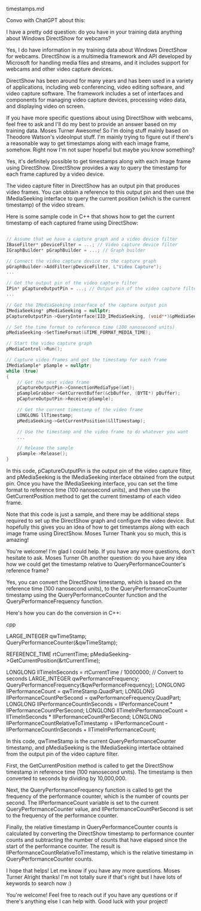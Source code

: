 timestamps.md

Convo with ChatGPT about this:

I have a pretty odd question: do you have in your training data anything about Windows DirectShow for webcams?

Yes, I do have information in my training data about Windows DirectShow for webcams. DirectShow is a multimedia framework and API developed by Microsoft for handling media files and streams, and it includes support for webcams and other video capture devices.

DirectShow has been around for many years and has been used in a variety of applications, including web conferencing, video editing software, and video capture software. The framework includes a set of interfaces and components for managing video capture devices, processing video data, and displaying video on screen.

If you have more specific questions about using DirectShow with webcams, feel free to ask and I'll do my best to provide an answer based on my training data.
Moses Turner
Awesome! So I'm doing stuff mainly based on Theodore Watson's videoInput stuff. I'm mainly trying to figure out if there's a reasonable way to get timestamps along with each image frame, somehow. Right now I'm not super hopeful but maybe you know something?

Yes, it's definitely possible to get timestamps along with each image frame using DirectShow. DirectShow provides a way to query the timestamp for each frame captured by a video device.

The video capture filter in DirectShow has an output pin that produces video frames. You can obtain a reference to this output pin and then use the IMediaSeeking interface to query the current position (which is the current timestamp) of the video stream.

Here is some sample code in C++ that shows how to get the current timestamp of each captured frame using DirectShow:

```cpp

// Assume that we have a capture graph and a video device filter
IBaseFilter* pDeviceFilter = ...; // Video capture device filter
IGraphBuilder* pGraphBuilder = ...; // Graph builder

// Connect the video capture device to the capture graph
pGraphBuilder->AddFilter(pDeviceFilter, L"Video Capture");
...

// Get the output pin of the video capture filter
IPin* pCaptureOutputPin = ...; // Output pin of the video capture filter
...

// Get the IMediaSeeking interface of the capture output pin
IMediaSeeking* pMediaSeeking = nullptr;
pCaptureOutputPin->QueryInterface(IID_IMediaSeeking, (void**)&pMediaSeeking);

// Set the time format to reference time (100 nanosecond units)
pMediaSeeking->SetTimeFormat(&TIME_FORMAT_MEDIA_TIME);

// Start the video capture graph
pMediaControl->Run();

// Capture video frames and get the timestamp for each frame
IMediaSample* pSample = nullptr;
while (true)
{
    // Get the next video frame
    pCaptureOutputPin->ConnectionMediaType(&mt);
    pSampleGrabber->GetCurrentBuffer(&cbBuffer, (BYTE*) pBuffer);
    pCaptureOutputPin->Receive(pSample);

    // Get the current timestamp of the video frame
    LONGLONG llTimestamp;
    pMediaSeeking->GetCurrentPosition(&llTimestamp);

    // Use the timestamp and the video frame to do whatever you want
    ...

    // Release the sample
    pSample->Release();
}
```

In this code, pCaptureOutputPin is the output pin of the video capture filter, and pMediaSeeking is the IMediaSeeking interface obtained from the output pin. Once you have the IMediaSeeking interface, you can set the time format to reference time (100 nanosecond units), and then use the GetCurrentPosition method to get the current timestamp of each video frame.

Note that this code is just a sample, and there may be additional steps required to set up the DirectShow graph and configure the video device. But hopefully this gives you an idea of how to get timestamps along with each image frame using DirectShow.
Moses Turner
Thank you so much, this is amazing! 

You're welcome! I'm glad I could help. If you have any more questions, don't hesitate to ask.
Moses Turner
Oh another question: do you have any idea how we could get the timestamp relative to QueryPerformanceCounter's reference frame?

Yes, you can convert the DirectShow timestamp, which is based on the reference time (100 nanosecond units), to the QueryPerformanceCounter timestamp using the QueryPerformanceCounter function and the QueryPerformanceFrequency function.

Here's how you can do the conversion in C++:

cpp

LARGE_INTEGER qwTimeStamp;
QueryPerformanceCounter(&qwTimeStamp);

REFERENCE_TIME rtCurrentTime;
pMediaSeeking->GetCurrentPosition(&rtCurrentTime);

LONGLONG llTimeInSeconds = rtCurrentTime / 10000000; // Convert to seconds
LARGE_INTEGER qwPerformanceFrequency;
QueryPerformanceFrequency(&qwPerformanceFrequency);
LONGLONG llPerformanceCount = qwTimeStamp.QuadPart;
LONGLONG llPerformanceCountPerSecond = qwPerformanceFrequency.QuadPart;
LONGLONG llPerformanceCountInSeconds = llPerformanceCount * llPerformanceCountPerSecond;
LONGLONG llTimeInPerformanceCount = llTimeInSeconds * llPerformanceCountPerSecond;
LONGLONG llPerformanceCountRelativeToTimestamp = llPerformanceCount - llPerformanceCountInSeconds + llTimeInPerformanceCount;

In this code, qwTimeStamp is the current QueryPerformanceCounter timestamp, and pMediaSeeking is the IMediaSeeking interface obtained from the output pin of the video capture filter.

First, the GetCurrentPosition method is called to get the DirectShow timestamp in reference time (100 nanosecond units). The timestamp is then converted to seconds by dividing by 10,000,000.

Next, the QueryPerformanceFrequency function is called to get the frequency of the performance counter, which is the number of counts per second. The llPerformanceCount variable is set to the current QueryPerformanceCounter value, and llPerformanceCountPerSecond is set to the frequency of the performance counter.

Finally, the relative timestamp in QueryPerformanceCounter counts is calculated by converting the DirectShow timestamp to performance counter counts and subtracting the number of counts that have elapsed since the start of the performance counter. The result is llPerformanceCountRelativeToTimestamp, which is the relative timestamp in QueryPerformanceCounter counts.

I hope that helps! Let me know if you have any more questions.
Moses Turner
Alright thanks! I'm not totally sure if that's right but I have lots of keywords to search now :)

You're welcome! Feel free to reach out if you have any questions or if there's anything else I can help with. Good luck with your project!